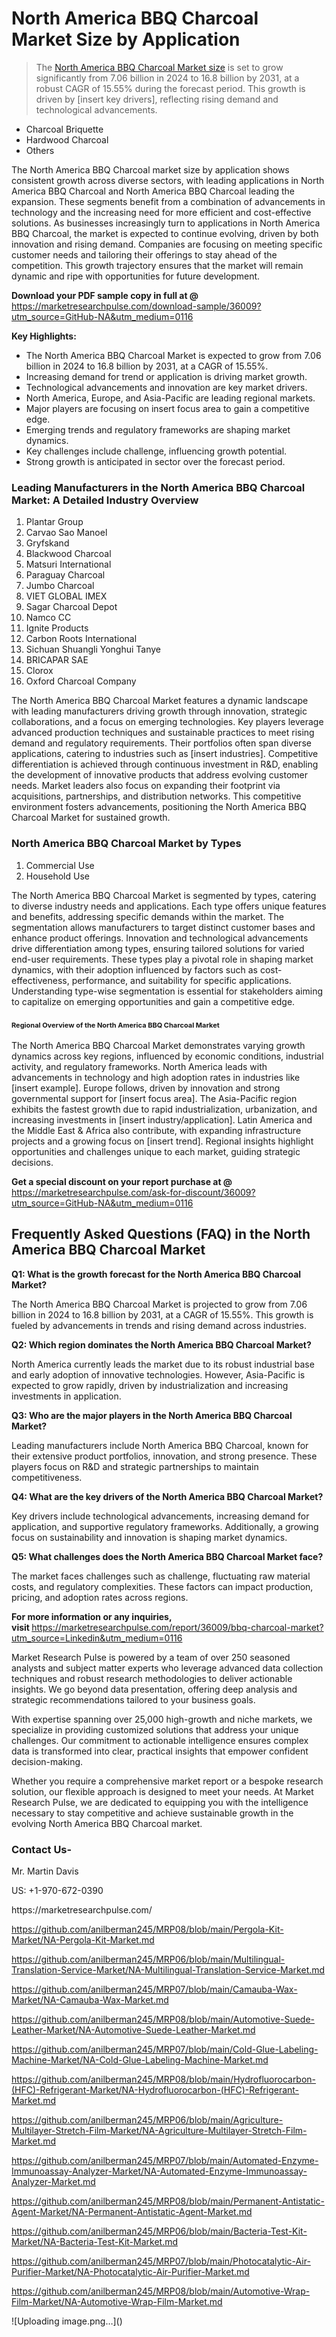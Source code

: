 <h1>North America BBQ Charcoal Market&nbsp;Size by Application</h1><blockquote><p>The <a href="https://marketresearchpulse.com/download-sample/36009?utm_source=GitHub-NA&amp;utm_medium=0116">North America BBQ Charcoal Market size</a> is set to grow significantly from 7.06 billion in 2024 to 16.8 billion by 2031, at a robust CAGR of 15.55% during the forecast period. This growth is driven by [insert key drivers], reflecting rising demand and technological advancements.</p></blockquote><ul><li>Charcoal Briquette <li> Hardwood Charcoal <li> Others</li></ul><p>The North America BBQ Charcoal market size by application shows consistent growth across diverse sectors, with leading applications in North America BBQ Charcoal and North America BBQ Charcoal leading the expansion. These segments benefit from a combination of advancements in technology and the increasing need for more efficient and cost-effective solutions. As businesses increasingly turn to applications in North America BBQ Charcoal, the market is expected to continue evolving, driven by both innovation and rising demand. Companies are focusing on meeting specific customer needs and tailoring their offerings to stay ahead of the competition. This growth trajectory ensures that the market will remain dynamic and ripe with opportunities for future development.</p><p><strong>Download your PDF sample copy in full at @ </strong><a href="https://marketresearchpulse.com/download-sample/36009?utm_source=GitHub-NA&amp;utm_medium=0116">https://marketresearchpulse.com/download-sample/36009?utm_source=GitHub-NA&amp;utm_medium=0116</a></p><p><strong>Key Highlights: </strong></p><ul><li>The North America BBQ Charcoal Market is expected to grow from 7.06 billion in 2024 to 16.8 billion by 2031, at a CAGR of 15.55%.</li><li>Increasing demand for trend or application is driving market growth.</li><li>Technological advancements and innovation are key market drivers.</li><li>North America, Europe, and Asia-Pacific are leading regional markets.</li><li>Major players are focusing on insert focus area to gain a competitive edge.</li><li>Emerging trends and regulatory frameworks are shaping market dynamics.</li><li>Key challenges include challenge, influencing growth potential.</li><li>Strong growth is anticipated in sector over the forecast period.</li></ul><h3>Leading Manufacturers in the North America BBQ Charcoal Market: A Detailed Industry Overview</h3><ol><li>Plantar Group</li><li>Carvao Sao Manoel</li><li>Gryfskand</li><li>Blackwood Charcoal</li><li>Matsuri International</li><li>Paraguay Charcoal</li><li>Jumbo Charcoal</li><li>VIET GLOBAL IMEX</li><li>Sagar Charcoal Depot</li><li>Namco CC</li><li>Ignite Products</li><li>Carbon Roots International</li><li>Sichuan Shuangli Yonghui Tanye</li><li>BRICAPAR SAE</li><li>Clorox</li><li>Oxford Charcoal Company</li></ol><div class="flex max-w-full flex-col flex-grow"><div class="min-h-8 text-message flex w-full flex-col items-end gap-2 whitespace-normal break-words [.text-message+&amp;]:mt-5" dir="auto" data-message-author-role="assistant" data-message-id="fd8432e4-4910-450d-b182-61b7bfb0a01f" data-message-model-slug="gpt-4o"><div class="flex w-full flex-col gap-1 empty:hidden first:pt-[3px]"><div class="markdown prose w-full break-words dark:prose-invert light"><p>The North America BBQ Charcoal Market features a dynamic landscape with leading manufacturers driving growth through innovation, strategic collaborations, and a focus on emerging technologies. Key players leverage advanced production techniques and sustainable practices to meet rising demand and regulatory requirements. Their portfolios often span diverse applications, catering to industries such as [insert industries]. Competitive differentiation is achieved through continuous investment in R&amp;D, enabling the development of innovative products that address evolving customer needs. Market leaders also focus on expanding their footprint via acquisitions, partnerships, and distribution networks. This competitive environment fosters advancements, positioning the North America BBQ Charcoal Market for sustained growth.</p></div></div></div></div><h3>North America BBQ Charcoal Market by Types</h3><ol><li>Commercial Use <li> Household Use</li></ol><div class="flex max-w-full flex-col flex-grow"><div class="min-h-8 text-message flex w-full flex-col items-end gap-2 whitespace-normal break-words [.text-message+&amp;]:mt-5" dir="auto" data-message-author-role="assistant" data-message-id="084470be-0bb7-4664-bddf-5156b4f41249" data-message-model-slug="gpt-4o-mini"><div class="flex w-full flex-col gap-1 empty:hidden first:pt-[3px]"><div class="markdown prose w-full break-words dark:prose-invert light"><p>The North America BBQ Charcoal Market is segmented by types, catering to diverse industry needs and applications. Each type offers unique features and benefits, addressing specific demands within the market. The segmentation allows manufacturers to target distinct customer bases and enhance product offerings. Innovation and technological advancements drive differentiation among types, ensuring tailored solutions for varied end-user requirements. These types play a pivotal role in shaping market dynamics, with their adoption influenced by factors such as cost-effectiveness, performance, and suitability for specific applications. Understanding type-wise segmentation is essential for stakeholders aiming to capitalize on emerging opportunities and gain a competitive edge.</p></div></div></div></div><h3><span style="font-size: 11px;">Regional Overview of the North America BBQ Charcoal Market</span></h3><div class="flex max-w-full flex-col flex-grow"><div class="min-h-8 text-message flex w-full flex-col items-end gap-2 whitespace-normal break-words [.text-message+&amp;]:mt-5" dir="auto" data-message-author-role="assistant" data-message-id="e9038762-ce64-4e30-91c9-9bd413514231" data-message-model-slug="gpt-4o-mini"><div class="flex w-full flex-col gap-1 empty:hidden first:pt-[3px]"><div class="markdown prose w-full break-words dark:prose-invert light"><p>The North America BBQ Charcoal Market demonstrates varying growth dynamics across key regions, influenced by economic conditions, industrial activity, and regulatory frameworks. North America leads with advancements in technology and high adoption rates in industries like [insert example]. Europe follows, driven by innovation and strong governmental support for [insert focus area]. The Asia-Pacific region exhibits the fastest growth due to rapid industrialization, urbanization, and increasing investments in [insert industry/application]. Latin America and the Middle East &amp; Africa also contribute, with expanding infrastructure projects and a growing focus on [insert trend]. Regional insights highlight opportunities and challenges unique to each market, guiding strategic decisions.</p></div></div></div></div><p><strong>Get a special discount on your report purchase at @ </strong><a href="https://marketresearchpulse.com/ask-for-discount/36009?utm_source=GitHub-NA&amp;utm_medium=0116">https://marketresearchpulse.com/ask-for-discount/36009?utm_source=GitHub-NA&amp;utm_medium=0116</a></p><h2>Frequently Asked Questions (FAQ) in the North America BBQ Charcoal Market</h2><p><strong>Q1: What is the growth forecast for the North America BBQ Charcoal Market?</strong></p><p>The North America BBQ Charcoal Market is projected to grow from 7.06 billion in 2024 to 16.8 billion by 2031, at a CAGR of 15.55%. This growth is fueled by advancements in trends and rising demand across industries.</p><p><strong>Q2: Which region dominates the North America BBQ Charcoal Market?</strong></p><p>North America currently leads the market due to its robust industrial base and early adoption of innovative technologies. However, Asia-Pacific is expected to grow rapidly, driven by industrialization and increasing investments in application.</p><p><strong>Q3: Who are the major players in the North America BBQ Charcoal Market?</strong></p><p>Leading manufacturers include North America BBQ Charcoal, known for their extensive product portfolios, innovation, and strong presence. These players focus on R&amp;D and strategic partnerships to maintain competitiveness.</p><p><strong>Q4: What are the key drivers of the North America BBQ Charcoal Market?</strong></p><p>Key drivers include technological advancements, increasing demand for application, and supportive regulatory frameworks. Additionally, a growing focus on sustainability and innovation is shaping market dynamics.</p><p><strong>Q5: What challenges does the North America BBQ Charcoal Market face?</strong></p><p>The market faces challenges such as challenge, fluctuating raw material costs, and regulatory complexities. These factors can impact production, pricing, and adoption rates across regions.</p><p><strong>For more information or any inquiries, visit&nbsp;</strong><a href="https://marketresearchpulse.com/report/36009/bbq-charcoal-market?utm_source=Linkedin&utm_medium=0116">https://marketresearchpulse.com/report/36009/bbq-charcoal-market?utm_source=Linkedin&utm_medium=0116</a></p><p>Market Research Pulse is powered by a team of over 250 seasoned analysts and subject matter experts who leverage advanced data collection techniques and robust research methodologies to deliver actionable insights. We go beyond data presentation, offering deep analysis and strategic recommendations tailored to your business goals.</p><p>With expertise spanning over 25,000 high-growth and niche markets, we specialize in providing customized solutions that address your unique challenges. Our commitment to actionable intelligence ensures complex data is transformed into clear, practical insights that empower confident decision-making.</p><p>Whether you require a comprehensive market report or a bespoke research solution, our flexible approach is designed to meet your needs. At Market Research Pulse, we are dedicated to equipping you with the intelligence necessary to stay competitive and achieve sustainable growth in the evolving North America BBQ Charcoal market.</p><h3><strong>Contact Us-</strong></h3><p>Mr. Martin Davis</p><p>US: +1-970-672-0390</p><p>https://marketresearchpulse.com/</p><p><a href="https://github.com/anilberman245/MRP08/blob/main/Pergola-Kit-Market/NA-Pergola-Kit-Market.md">https://github.com/anilberman245/MRP08/blob/main/Pergola-Kit-Market/NA-Pergola-Kit-Market.md</a></p><p><a href="https://github.com/anilberman245/MRP06/blob/main/Multilingual-Translation-Service-Market/NA-Multilingual-Translation-Service-Market.md">https://github.com/anilberman245/MRP06/blob/main/Multilingual-Translation-Service-Market/NA-Multilingual-Translation-Service-Market.md</a></p><p><a href="https://github.com/anilberman245/MRP07/blob/main/Camauba-Wax-Market/NA-Camauba-Wax-Market.md">https://github.com/anilberman245/MRP07/blob/main/Camauba-Wax-Market/NA-Camauba-Wax-Market.md</a></p><p><a href="https://github.com/anilberman245/MRP08/blob/main/Automotive-Suede-Leather-Market/NA-Automotive-Suede-Leather-Market.md">https://github.com/anilberman245/MRP08/blob/main/Automotive-Suede-Leather-Market/NA-Automotive-Suede-Leather-Market.md</a></p><p><a href="https://github.com/anilberman245/MRP07/blob/main/Cold-Glue-Labeling-Machine-Market/NA-Cold-Glue-Labeling-Machine-Market.md">https://github.com/anilberman245/MRP07/blob/main/Cold-Glue-Labeling-Machine-Market/NA-Cold-Glue-Labeling-Machine-Market.md</a></p><p><a href="https://github.com/anilberman245/MRP08/blob/main/Hydrofluorocarbon-(HFC)-Refrigerant-Market/NA-Hydrofluorocarbon-(HFC)-Refrigerant-Market.md">https://github.com/anilberman245/MRP08/blob/main/Hydrofluorocarbon-(HFC)-Refrigerant-Market/NA-Hydrofluorocarbon-(HFC)-Refrigerant-Market.md</a></p><p><a href="https://github.com/anilberman245/MRP06/blob/main/Agriculture-Multilayer-Stretch-Film-Market/NA-Agriculture-Multilayer-Stretch-Film-Market.md">https://github.com/anilberman245/MRP06/blob/main/Agriculture-Multilayer-Stretch-Film-Market/NA-Agriculture-Multilayer-Stretch-Film-Market.md</a></p><p><a href="https://github.com/anilberman245/MRP07/blob/main/Automated-Enzyme-Immunoassay-Analyzer-Market/NA-Automated-Enzyme-Immunoassay-Analyzer-Market.md">https://github.com/anilberman245/MRP07/blob/main/Automated-Enzyme-Immunoassay-Analyzer-Market/NA-Automated-Enzyme-Immunoassay-Analyzer-Market.md</a></p><p><a href="https://github.com/anilberman245/MRP08/blob/main/Permanent-Antistatic-Agent-Market/NA-Permanent-Antistatic-Agent-Market.md">https://github.com/anilberman245/MRP08/blob/main/Permanent-Antistatic-Agent-Market/NA-Permanent-Antistatic-Agent-Market.md</a></p><p><a href="https://github.com/anilberman245/MRP06/blob/main/Bacteria-Test-Kit-Market/NA-Bacteria-Test-Kit-Market.md">https://github.com/anilberman245/MRP06/blob/main/Bacteria-Test-Kit-Market/NA-Bacteria-Test-Kit-Market.md</a></p><p><a href="https://github.com/anilberman245/MRP07/blob/main/Photocatalytic-Air-Purifier-Market/NA-Photocatalytic-Air-Purifier-Market.md">https://github.com/anilberman245/MRP07/blob/main/Photocatalytic-Air-Purifier-Market/NA-Photocatalytic-Air-Purifier-Market.md</a></p><p><a href="https://github.com/anilberman245/MRP08/blob/main/Automotive-Wrap-Film-Market/NA-Automotive-Wrap-Film-Market.md">https://github.com/anilberman245/MRP08/blob/main/Automotive-Wrap-Film-Market/NA-Automotive-Wrap-Film-Market.md</a></p>
![Uploading image.png…]()
